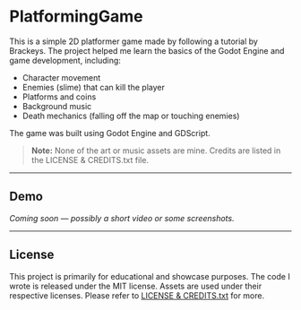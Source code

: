 # PlatformingGame

This is a simple 2D platformer game made by following a tutorial by Brackeys. The project helped me learn the basics of the Godot Engine and game development, including:

- Character movement
- Enemies (slime) that can kill the player
- Platforms and coins
- Background music
- Death mechanics (falling off the map or touching enemies)

The game was built using Godot Engine and GDScript.

> **Note:** None of the art or music assets are mine. Credits are listed in the LICENSE & CREDITS.txt file.

---

## Demo

*Coming soon — possibly a short video or some screenshots.*

---

## License

This project is primarily for educational and showcase purposes. The code I wrote is released under the MIT license. Assets are used under their respective licenses. Please refer to [LICENSE & CREDITS.txt](./brackeys_platformer_assets/LICENSE%20&%20CREDITS.txt) for more.
